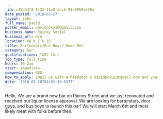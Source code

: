 ```yaml
---
_id: c48a54f0-1c33-11e8-abc6-93a9950ae90a
date_posted: '2018-02-27'
layout: jobs
full_name: David
poster_email: davidpoku10@gmail.com
business_name: Rainey Social
business_url: N/a
location: 84 N I H 35
title: Bartendars/Bus Boys/ Door Men
category: bar
qualifications: TABC Cert
job_type: full_time
hours: 10-2am
start: immediate
compensation: NEG
how_to_apply: Email us with a headshot @ davidpoku10@gmail.com and your TABC certs.
date: '2018-02-28T03:02:10.537Z'
---
```

Hello, We are a brand new bar on Rainey Street and we just renovated and received our liquor license approval. We are looking for bartendars, door guys, and bus boys to launch this bar! We will start March 6th and most likely meet with folks before then.
